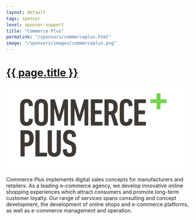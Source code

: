 ```yaml
---
layout: default
tags: sponsor
level: sponsor-support
title: "Commerce Plus"
permalink: "/sponsors/commerceplus.html"
image: "/sponsors/images/commerceplus.png"
---
```


<h1 class="sponsor">
  <a href="{{page.permalink}}">{{ page.title }}</a>
</h1>

<img src="/sponsors/images/commerceplus.png" class="sponsor" />

Commerce Plus implements digital sales concepts for manufacturers and retailers. As a leading e-commerce agency, we develop innovative online shopping experiences which attract consumers and promote long-term customer loyalty. Our range of services spans consulting and concept development, the development of online shops and e-commerce platforms, as well as e-commerce management and operation.

